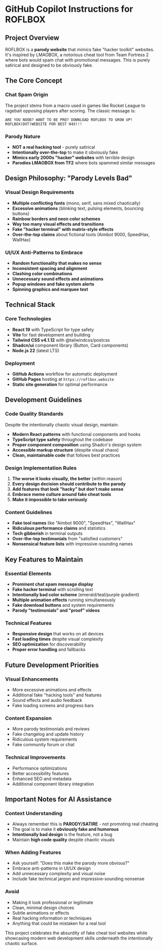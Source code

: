 # GitHub Copilot Instructions for ROFLBOX

## Project Overview

ROFLBOX is a **parody website** that mimics fake "hacker toolkit" websites. It's inspired by LMAOBOX, a notorious cheat tool from Team Fortress 2 where bots would spam chat with promotional messages. This is purely satirical and designed to be obviously fake.

## The Core Concept

### Chat Spam Origin
The project stems from a macro used in games like Rocket League to ragebait opposing players after scoring. The classic message is:

```
ARE YOU NOOB? WANT TO BE PRO? DOWNLOAD ROFLBOX TO GROW UP! ROFLBOX(DOT)WEBSITE FOR BEST H4X!!!
```

### Parody Nature
- **NOT a real hacking tool** - purely satirical
- **Intentionally over-the-top** to make it obviously fake
- **Mimics early 2000s "hacker" websites** with terrible design
- **Parodies LMAOBOX from TF2** where bots spammed similar messages

## Design Philosophy: "Parody Levels Bad"

### Visual Design Requirements
- **Multiple conflicting fonts** (mono, serif, sans mixed chaotically)
- **Excessive animations** (blinking text, pulsing elements, bouncing buttons)
- **Rainbow borders and neon color schemes**
- **Way too many visual effects and transitions**
- **Fake "hacker terminal" with matrix-style effects**
- **Over-the-top claims** about fictional tools (Aimbot 9000, SpeedHax, WallHax)

### UI/UX Anti-Patterns to Embrace
- **Random functionality that makes no sense**
- **Inconsistent spacing and alignment**
- **Clashing color combinations**
- **Unnecessary sound effects and animations**
- **Popup windows and fake system alerts**
- **Spinning graphics and marquee text**

## Technical Stack

### Core Technologies
- **React 19** with TypeScript for type safety
- **Vite** for fast development and building
- **Tailwind CSS v4.1.12** with @tailwindcss/postcss
- **Shadcn/ui** component library (Button, Card components)
- **Node.js 22** (latest LTS)

### Deployment
- **GitHub Actions** workflow for automatic deployment
- **GitHub Pages** hosting at `https://roflbox.website`
- **Static site generation** for optimal performance

## Development Guidelines

### Code Quality Standards
Despite the intentionally chaotic visual design, maintain:
- **Modern React patterns** with functional components and hooks
- **TypeScript type safety** throughout the codebase
- **Proper component composition** using Shadcn's design system
- **Accessible markup structure** (despite visual chaos)
- **Clean, maintainable code** that follows best practices

### Design Implementation Rules
1. **The worse it looks visually, the better** (within reason)
2. **Every design decision should contribute to the parody**
3. **Add features that look "hacky" but don't make sense**
4. **Embrace meme culture around fake cheat tools**
5. **Make it impossible to take seriously**

### Content Guidelines
- **Fake tool names** like "Aimbot 9000", "SpeedHax", "WallHax"
- **Ridiculous performance claims** and statistics
- **Tech gibberish** in terminal outputs
- **Over-the-top testimonials** from "satisfied customers"
- **Nonsensical feature lists** with impressive-sounding names

## Key Features to Maintain

### Essential Elements
- **Prominent chat spam message display**
- **Fake hacker terminal** with scrolling text
- **Intentionally bad color scheme** (emerald/teal/purple gradient)
- **Multiple animation effects** running simultaneously
- **Fake download buttons** and system requirements
- **Parody "testimonials" and "proof" videos**

### Technical Features
- **Responsive design** that works on all devices
- **Fast loading times** despite visual complexity
- **SEO optimization** for discoverability
- **Proper error handling** and fallbacks

## Future Development Priorities

### Visual Enhancements
- More excessive animations and effects
- Additional fake "hacking tools" and features
- Sound effects and audio feedback
- Fake loading screens and progress bars

### Content Expansion
- More parody testimonials and reviews
- Fake changelog and update history
- Ridiculous system requirements
- Fake community forum or chat

### Technical Improvements
- Performance optimizations
- Better accessibility features
- Enhanced SEO and metadata
- Additional component library integration

## Important Notes for AI Assistance

### Context Understanding
- Always remember this is **PARODY/SATIRE** - not promoting real cheating
- The goal is to make it **obviously fake and humorous**
- **Intentionally bad design** is the feature, not a bug
- Maintain **high code quality** despite chaotic visuals

### When Adding Features
- Ask yourself: "Does this make the parody more obvious?"
- Embrace anti-patterns in UI/UX design
- Add unnecessary complexity and visual noise
- Include fake technical jargon and impressive-sounding nonsense

### Avoid
- Making it look professional or legitimate
- Clean, minimal design choices
- Subtle animations or effects
- Real hacking information or techniques
- Anything that could be mistaken for a real tool

This project celebrates the absurdity of fake cheat tool websites while showcasing modern web development skills underneath the intentionally chaotic surface.